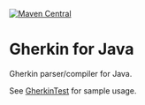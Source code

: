 [![Maven Central](https://img.shields.io/maven-central/v/io.cucumber/gherkin.svg?label=Maven%20Central)](https://search.maven.org/search?q=g:%22io.cucumber%22%20AND%20a:%22gherkin%22)

# Gherkin for Java

Gherkin parser/compiler for Java.

See [GherkinTest](src/test/java/io/cucumber/gherkin/GherkinParserTest.java) for sample usage.
